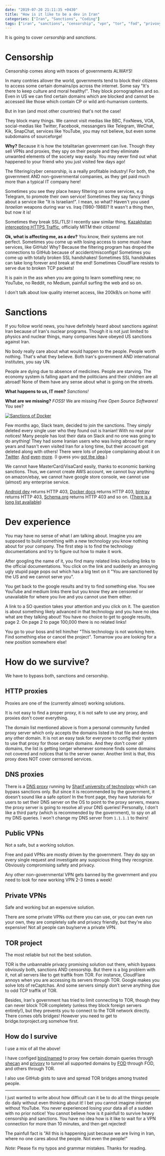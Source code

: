 ```yaml
---
date: "2019-07-20 21:11:35 +0430"
title: "How is it like to be a dev in Iran"
categories: ["Iran", "Sanctions", "Coding"]
tags: ["iran", "sanctions", "censorship", "vpn", "tor", "fod", "privoxy", "named", "shecan"]
---
```


It is going to cover _cersorship_ and _sanctions_.

# Censorship

Censorship comes along with traces of governments ALWAYS!

In many contries allover the world, governments tend to block their citizens to
access some certain domains/ips across the internet. Some say "It's there to
keep culture and moral healthy!". They block pornographies and so. Even in US
we can find certain domains which are blocked and cannot be accessed like those
which contain CP or wild anti-humanism contents.

But in Iran (and most other countries) that's not the case!

They block many things. We cannot visit medias like BBC, FoxNews, VOA,
social-medias like Twitter, Facebook, messangers like Telegram, WeChat, Kik,
SnapChat, services like YouTube, you may not believe, but even some subdomains
of sourceforge!

**Why?** Because it is how the totalitarian government can live. Though they
sell VPNs and proxies, they spy on their people and they eliminate unwanted
elements of the society way easily. You may never find out what happened to your
friend who you just visited few days ago!

The filtering/cyber censorship, is a really profitable industry! For both, the
government AND non-governmental companies, as they get paid much more than a
typical IT company here!

Sometimes you see they place heavy filtering on some services, e.g Telegram,
to promote their own service! Sometimes they say fancy things about a service
like "It is Israelian!". I mean, so what? Haven't you used _Israelian_ weapons
during war vs. Iraq (1980-1988)? It wasn't a thing then, but now it is!

Sometimes they break SSL/TLS! I recently saw similar thing, [Kazakhstan
intercepting HTTPS Traffic][reddit-kazakhstan], officially MITM their citizens!

**Ok, what is affecting me, as a dev?** You know, their systems are not perfect.
Sometimes you come up with losing access to some must-have services, like
GitHub! Why? Because the filtering program has droped the connections to GitHub
because of accident/misconfigs! Sometimes you come up with totally broken SSL
handshakes! Sometimes SSL handshakes can take long forever and break at the end!
Sometimes CloudFlare resists to serve due to broken TCP packets!

It is pain in the ass when you are going to learn something new; no YouTube,
no Reddit, no Medium, painfull surfing the web and so on.

I don't talk about low quality internet access, like 200kB/s on home wifi!

# Sanctions

If you follow world news, you have definitely heard about sanctions against Iran
because of Iran's nuclear programs. Though it is not just limited to physics and
nuclear things, many companies have obeyed US sanctions against Iran.

No body really care about what would happen to the people. People worth nothing.
That's what they believe. Both Iran's government AND international institutes,
you say UN.

People are dying due to absence of medicines. People are starving.
The economy system is falling apart and the politicians and their children are
all abroad! None of them have any sense about what is going on the streets.

**What happens to us, IT men?** *Sanctions!*

**What are we missing?** _FOSS!_ We are missing _Free Open Source Softwares!_
You see?

[![Sanctions of Docker][sanc-docker-img]][sanc-docker]

Few months ago, Slack team, decided to join the sanctions. They simply deleted
every single user who they found out is Iranian! With no real prior notices!
Many people has lost their data on Slack and no one was going to do anything!
They had some Iranian users who was living abroad for many years and hasn't even
visited Iran for a long time, but their account got deleted along with others!
There were lots of peolpe complaining about it on
[T][sanc-slack-1][w][sanc-slack-2][i][sanc-slack-3][t][sanc-slack-4][t][sanc-slack-5][e][sanc-slack-6][r][sanc-slack-7].
[A][sanc-slack-8][n][sanc-slack-9][d][sanc-slack-10]
[e][sanc-slack-11][v][sanc-slack-12][e][sanc-slack-13][n][sanc-slack-14]
[m][sanc-slack-15][o][sanc-slack-16][r][sanc-slack-17][e][sanc-slack-18].
(I guess you [got the idea][sanc-slack-more].)

We cannot have MasterCard/VisaCard easily, thanks to economic banking sanctions.
Thus, we cannot create AWS account, we cannot buy anything on amazon/ebay, we
cannot have google store console, we cannot use (almost) any enterprise service.

[Android dev][android-dev] returns HTTP 403, [Docker docs][docker-docs] returns
HTTP 403, [bintray][bintray] returns HTTP 403, [Schema.org][schema-org] returns
HTTP 403 and so on. ([There is a long list available][fod-domains])

# Dev experience

You may have no sense of what I am talking about.
Imagine you are supposed to build something with a new technology you know
nothing about for your company. The first step is to find the technology
documentations and try to figure out how to make it work.

After googling the name of it, you find many related links including links to
the official documentations. You click on the link and suddenly an annoying ugly
stupid page pops out which has a big text on it "You are sanctioned by the US
and we cannot serve you".

You get back to the google results and try to find something else. You see
YouTube and medium links there but you know they are censored or unavailable for
where you live and you cannot use them either.

A link to a SO question takes your attention and you click on it. The question
is about something likely advanced in that technology and you have no idea what
are they talking about! You have no choice to get to google results, page 2.
On page 2 to page 100,000 there is no related links!

You go to your boss and tell him/her "This technology is not working here. Find
something else or cancel the project". Tomarrow you are looking for a new
position somewhere else!

# How do we survive?

We have to bypass both, sanctions and cersorship.

## HTTP proxies

Proxies are one of the (currently almost) working solutions.

It is not easy to find a proper proxy, it is not safe to use any proxy, and
proxies don't cover everything.

The domain list mentioned above is from a personal community funded proxy server
which only accepts the domains listed in that file and denies any other domain.
It is not an easy task for everyone to config their system to use that proxy for
those certain domains. And they don't cover _all_ domains, the list is getting
longer whenever someone finds some domains not covered and notices that to the
server owner. Another limit is that, this proxy does NOT cover cernsored
services.

## DNS proxies

There is a [DNS proxy][shecan] running by [Sharif university of
technology][sharif-ut] which can bypass sanctions only. But since it is
recommended by the government, it doesn't sound like a safe option! In the front
page, they have tutorials for users to set their DNS server on the OS to point
to the proxy servers, means the proxy server is going to resolve all your DNS
queries! Personally, I don't like a third party (which is recommended by the
government), to spy on all my DNS queries. I won't change my DNS server from
`1.1.1.1` to theirs!

## Public VPNs

Not a safe, but a working solution.

Free and paid VPNs are mostly driven by the government. They do spy on every
single request and investigate any suspicious thing they recognize. Obviously
compromising safety and privacy.

Any other non-governmental VPN gets banned by the government and you need to
look for new working VPN 2-3 times a week!

## Private VPNs

Safe and working but an expensive solution.

There are some private VPNs out there you can use, or you can even run your own,
they are completely safe and privacy friendly, but they're also expensive! Not
all people can buy/serve a private VPN.

## TOR project

The most reliable but not the best solution.

TOR is the unbannable privacy promising solution out there, which bypass
obviously both, sanctions AND censorship. But there is a big problem with it,
not all servers like to get traffik from TOR. For instance, CloudFlare annoys
when you are accessing its servers through TOR. Google makes you solve lots of
reCaptchas. And some servers simply don't serve anything due to odd TCP traffik
of TOR.

Besides, Iran's government has tried to limit connecting to TOR, though they can
never block TOR completety (unless they block foreign servers entirely!), but
they prevents you to connect to the TOR network directly. There comes obfs
bridges! However you need to get to bridge.torproject.org somehow first.

## How do I survive

I use a mix of all the above!

I have configed [bind/named][bind9] to proxy few certain domain queries through
[shecan][shecan] and [privoxy][privoxy] to tunnel all supported domains by
[FOD][fod] through FOD, and others through TOR.

I also use GitHub gists to save and spread TOR bridges among trusted people.

----

I just wanted to write about how difficult can it be to do all the things people
do daily without even thinking about it! I bet you cannot imagine internet
without YouTube. You never experienced losing your data all of a sudden with no
prior notice! You cannot believe how is it painfull to survive heavy censorship
and sanctions. You have no idea how is it like to wait for a VPN connection for
more than 10 minutes, and then get rejected!

The painfull fact is "All this is happening just because we are living in Iran,
where no one cares about the people. Not even the people!"

_Note:_ Please fix my typos and grammar mistakes. Thanks for reading.


[android-dev]: https://developer.android.com
[bind9]: https://bind9.net
[bintray]: https://bintray.com
[docker-docs]: https://doc.docker.com
[fod]: https://github.com/freedomofdevelopers/fod
[fod-domains]: https://raw.githubusercontent.com/freedomofdevelopers/fod/master/domains
[privoxy]: https://privoxy.org
[reddit-kazakhstan]: https://www.reddit.com/r/privacy/comments/cfglcu/update_kazakhstan_intercepting_https_traffic/
[sanc-docker]: https://virgool.io/DockerMe/%DA%AF%D8%B1%DB%8C%D8%B2-%D8%A7%D8%B2-%D8%AA%D8%AD%D8%B1%DB%8C%D9%85-%D8%AF%D8%A7%DA%A9%D8%B1-%D8%A8%D8%A7-%DA%86%D9%86%D8%AF-%D8%B1%D9%88%D8%B4-z6czoxibqnyk
[sanc-docker-img]: /assets/2019-07-20-how-is-it-like-to-be-a-dev-in-iran/sanc-docker.png
[sanc-slack-1]: https://twitter.com/imaN_Khoshabi/status/1075648863732752384
[sanc-slack-2]: https://twitter.com/blockchaindildo/status/1075834524649619460
[sanc-slack-3]: https://twitter.com/MaziR1989/status/1075660298835714048
[sanc-slack-4]: https://twitter.com/GamerGeekNews/status/1075849114972086272
[sanc-slack-5]: https://twitter.com/verge/status/1075976412224475141
[sanc-slack-6]: https://twitter.com/jabdi/status/1076146349719150595
[sanc-slack-7]: https://twitter.com/lrz/status/1075852522814926850
[sanc-slack-8]: https://twitter.com/tha_rami/status/1076924288639340545
[sanc-slack-9]: https://twitter.com/ponisha/status/1075642349575913472
[sanc-slack-10]: https://twitter.com/ahamidyousefi/status/1075620454801555462
[sanc-slack-11]: https://twitter.com/MattBinder/status/1075860343249879040
[sanc-slack-12]: https://twitter.com/kimaboe/status/1075891755705348097
[sanc-slack-13]: https://twitter.com/jonahedwards/status/1075802686614790144
[sanc-slack-14]: https://twitter.com/mahdi_slh/status/1075658656048402432
[sanc-slack-15]: https://twitter.com/TechForThePpl/status/1076186278725603328
[sanc-slack-16]: https://twitter.com/thehill/status/1075825437417312258
[sanc-slack-17]: https://twitter.com/kfvahedi/status/1076073199333449728
[sanc-slack-18]: https://twitter.com/__dc0d__/status/1076524955129524224
[sanc-slack-more]: https://twitter.com/search?q=slack%20iran%20since%3A2018-12-18%20until%3A2019-01-01&src=typd
[schema-org]: https://schema.org
[sharif-ut]: http://www.en.sharif.edu/
[shecan]: https://shecan.ir
